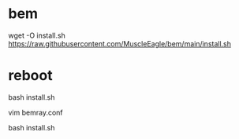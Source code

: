 # bem

wget -O install.sh https://raw.githubusercontent.com/MuscleEagle/bem/main/install.sh

# reboot
bash install.sh

vim bemray.conf

bash install.sh
